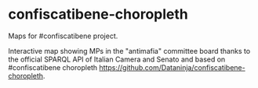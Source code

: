 confiscatibene-choropleth
=========================

Maps for #confiscatibene project.

Interactive map showing MPs in the "antimafia" committee board thanks to the official SPARQL API of Italian Camera and Senato and
based on #confiscatibene choropleth https://github.com/Dataninja/confiscatibene-choropleth.

